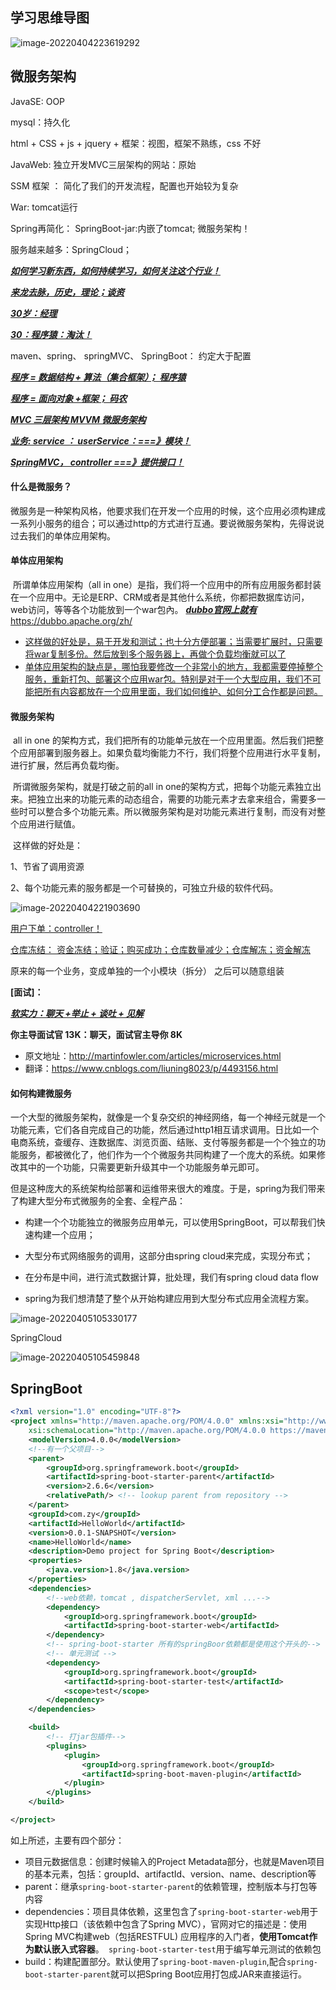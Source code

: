 ## 学习思维导图

![image-20220404223619292](C:\Users\zy\AppData\Roaming\Typora\typora-user-images\image-20220404223619292.png)

## 微服务架构

JavaSE: OOP

mysql：持久化

html + CSS + js + jquery + 框架：视图，框架不熟练，css 不好

JavaWeb: 独立开发MVC三层架构的网站：原始

SSM 框架 ： 简化了我们的开发流程，配置也开始较为复杂

War: tomcat运行

Spring再简化： SpringBoot-jar:内嵌了tomcat; 微服务架构！

服务越来越多：SpringCloud；



*<u>**如何学习新东西，如何持续学习，如何关注这个行业！**</u>*

*<u>**来龙去脉，历史，理论；谈资**</u>*



*<u>**30岁：经理**</u>*

*<u>**30：程序猿：淘汰！**</u>*



maven、spring、 springMVC、 SpringBoot： 约定大于配置



*<u>**程序 = 数据结构 + 算法（集合框架）； 程序猿**</u>*

*<u>**程序 = 面向对象 +框架； 码农**</u>*



*<u>**MVC 三层架构  MVVM 微服务架构**</u>*

*<u>**业务: service ： userService：===》模块！**</u>*

*<u>**SpringMVC， controller ===》提供接口！**</u>*

#### 什么是微服务？

​	微服务是一种架构风格，他要求我们在开发一个应用的时候，这个应用必须构建成一系列小服务的组合；可以通过http的方式进行互通。要说微服务架构，先得说说过去我们的单体应用架构。

#### 单体应用架构

​	所谓单体应用架构（all in one）是指，我们将一个应用中的所有应用服务都封装在一个应用中。无论是ERP、CRM或者是其他什么系统，你都把数据库访问，web访问，等等各个功能放到一个war包內。   **<u>*dubbo官网上就有*</u>**   https://dubbo.apache.org/zh/

- <u>这样做的好处是，易于开发和测试；也十分方便部署；当需要扩展时，只需要将war复制多份。然后放到多个服务器上，再做个负载均衡就可以了</u>
- <u>单体应用架构的缺点是，哪怕我要修改一个非常小的地方，我都需要停掉整个服务，重新打包、部署这个应用war包。特别是对于一个大型应用，我们不可能把所有内容都放在一个应用里面，我们如何维护、如何分工合作都是问题。</u>

#### 微服务架构

​	all in one 的架构方式，我们把所有的功能单元放在一个应用里面。然后我们把整个应用部署到服务器上。如果负载均衡能力不行，我们将整个应用进行水平复制，进行扩展，然后再负载均衡。

​	所谓微服务架构，就是打破之前的all in one的架构方式，把每个功能元素独立出来。把独立出来的功能元素的动态组合，需要的功能元素才去拿来组合，需要多一些时可以整合多个功能元素。所以微服务架构是对功能元素进行复制，而没有对整个应用进行赋值。

​	这样做的好处是：

1、节省了调用资源

2、每个功能元素的服务都是一个可替换的，可独立升级的软件代码。

![image-20220404221903690](C:\Users\zy\AppData\Roaming\Typora\typora-user-images\image-20220404221903690.png)

<u>用户下单：controller！</u>

<u>仓库冻结： 资金冻结；验证；购买成功；仓库数量减少；仓库解冻；资金解冻</u>



原来的每一个业务，变成单独的一个小模块（拆分） 之后可以随意组装  

**[面试]：**

**<u>*软实力：聊天 +举止 + 谈吐 + 见解*</u>**

**你主导面试官 13K：聊天，面试官主导你 8K**

- 原文地址：http://martinfowler.com/articles/microservices.html
- 翻译：https://www.cnblogs.com/liuning8023/p/4493156.html



#### 如何构建微服务

​	一个大型的微服务架构，就像是一个复杂交织的神经网络，每一个神经元就是一个功能元素，它们各自完成自己的功能，然后通过http1相互请求调用。日比如一个电商系统，查缓存、连数据库、浏览页面、结账、支付等服务都是一个个独立的功能服务，都被微化了，他们作为一个个微服务共同构建了一个庞大的系统。如果修改其中的一个功能，只需要更新升级其中一个功能服务单元即可。

​	但是这种庞大的系统架构给部署和运维带来很大的难度。于是，spring为我们带来了构建大型分布式微服务的全套、全程产品：

- 构建一个个功能独立的微服务应用单元，可以使用SpringBoot，可以帮我们快速构建一个应用；

- 大型分布式网络服务的调用，这部分由spring cloud来完成，实现分布式；

- 在分布是中间，进行流式数据计算，批处理，我们有spring cloud data flow

- spring为我们想清楚了整个从开始构建应用到大型分布式应用全流程方案。

  

![image-20220405105330177](C:\Users\zy\AppData\Roaming\Typora\typora-user-images\image-20220405105330177.png)

SpringCloud

![image-20220405105459848](C:\Users\zy\AppData\Roaming\Typora\typora-user-images\image-20220405105459848.png)



## SpringBoot

```xml
<?xml version="1.0" encoding="UTF-8"?>
<project xmlns="http://maven.apache.org/POM/4.0.0" xmlns:xsi="http://www.w3.org/2001/XMLSchema-instance"
	xsi:schemaLocation="http://maven.apache.org/POM/4.0.0 https://maven.apache.org/xsd/maven-4.0.0.xsd">
	<modelVersion>4.0.0</modelVersion>
	<!--有一个父项目-->
	<parent>
		<groupId>org.springframework.boot</groupId>
		<artifactId>spring-boot-starter-parent</artifactId>
		<version>2.6.6</version>
		<relativePath/> <!-- lookup parent from repository -->
	</parent>
	<groupId>com.zy</groupId>
	<artifactId>HelloWorld</artifactId>
	<version>0.0.1-SNAPSHOT</version>
	<name>HelloWorld</name>
	<description>Demo project for Spring Boot</description>
	<properties>
		<java.version>1.8</java.version>
	</properties>
	<dependencies>
		<!--web依赖，tomcat , dispatcherServlet, xml ...-->
		<dependency>
			<groupId>org.springframework.boot</groupId>
			<artifactId>spring-boot-starter-web</artifactId>
		</dependency>
		<!-- spring-boot-starter 所有的springBoor依赖都是使用这个开头的-->
		<!-- 单元测试 -->
		<dependency>
			<groupId>org.springframework.boot</groupId>
			<artifactId>spring-boot-starter-test</artifactId>
			<scope>test</scope>
		</dependency>
	</dependencies>

	<build>
		<!-- 打jar包插件-->
		<plugins>
			<plugin>
				<groupId>org.springframework.boot</groupId>
				<artifactId>spring-boot-maven-plugin</artifactId>
			</plugin>
		</plugins>
	</build>

</project>
```

如上所述，主要有四个部分：

- 项目元数据信息：创建时候输入的Project Metadata部分，也就是Maven项目的基本元素，包括：groupId、artifactId、version、name、description等
- parent：继承`spring-boot-starter-parent`的依赖管理，控制版本与打包等内容
- dependencies：项目具体依赖，这里包含了`spring-boot-starter-web`用于实现Http接口（该依赖中包含了Spring MVC），官网对它的描述是：使用Spring MVC构建web（包括RESTFUL) 应用程序的入门者，**使用Tomcat作为默认嵌入式容器**。` spring-boot-starter-test`用于编写单元测试的依赖包
- build：构建配置部分。默认使用了`spring-boot-maven-plugin`,配合`spring-boot-starter-parent`就可以把Spring Boot应用打包成JAR来直接运行。
